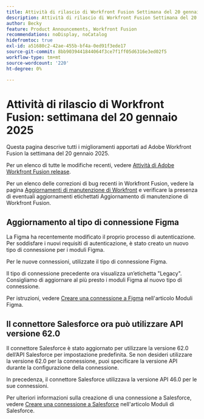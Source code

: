```yaml
---
title: Attività di rilascio di Workfront Fusion Settimana del 20 gennaio 2025
description: Attività di rilascio di Workfront Fusion Settimana del 20 gennaio 2025
author: Becky
feature: Product Announcements, Workfront Fusion
recommendations: noDisplay, noCatalog
hidefromtoc: true
exl-id: a51680c2-42ae-455b-bf4a-0ed91f3ede17
source-git-commit: 8bb9039441844064f3ce7f1ff05d6316e3ed02f5
workflow-type: tm+mt
source-wordcount: '220'
ht-degree: 0%

---
```


# Attività di rilascio di Workfront Fusion: settimana del 20 gennaio 2025

Questa pagina descrive tutti i miglioramenti apportati ad Adobe Workfront Fusion la settimana del 20 gennaio 2025.

Per un elenco di tutte le modifiche recenti, vedere [Attività di Adobe Workfront Fusion release](/help/workfront-fusion/fusion-product-releases/fusion-release-activity.md).

Per un elenco delle correzioni di bug recenti in Workfront Fusion, vedere la pagina [Aggiornamenti di manutenzione di Workfront](https://experienceleague.adobe.com/en/docs/workfront-known-issues/releases/current-updates) e verificare la presenza di eventuali aggiornamenti etichettati Aggiornamento di manutenzione di Workfront Fusion.

## Aggiornamento al tipo di connessione Figma

La Figma ha recentemente modificato il proprio processo di autenticazione. Per soddisfare i nuovi requisiti di autenticazione, è stato creato un nuovo tipo di connessione per i moduli Figma.

Per le nuove connessioni, utilizzate il tipo di connessione Figma.

Il tipo di connessione precedente ora visualizza un’etichetta &quot;Legacy&quot;. Consigliamo di aggiornare al più presto i moduli Figma al nuovo tipo di connessione.

Per istruzioni, vedere [Creare una connessione a Figma](/help/workfront-fusion/references/apps-and-modules/third-party-connectors/figma-modules.md#create-a-connection-to-figma) nell&#39;articolo Moduli Figma.

## Il connettore Salesforce ora può utilizzare API versione 62.0

Il connettore Salesforce è stato aggiornato per utilizzare la versione 62.0 dell’API Salesforce per impostazione predefinita. Se non desideri utilizzare la versione 62.0 per la connessione, puoi specificare la versione API durante la configurazione della connessione.

In precedenza, il connettore Salesforce utilizzava la versione API 46.0 per le sue connessioni.

Per ulteriori informazioni sulla creazione di una connessione a Salesforce, vedere [Creare una connessione a Salesforce](/help/workfront-fusion/references/apps-and-modules/third-party-connectors/salesforce-modules.md#create-a-connection-to-salesforce) nell&#39;articolo Moduli di Salesforce.
